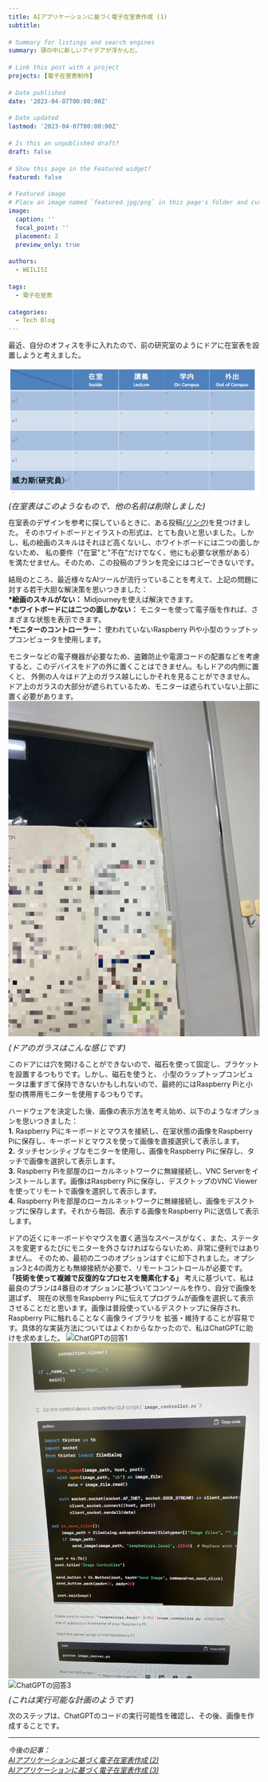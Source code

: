 ```yaml
---
title: AIアプリケーションに基づく電子在室表作成 (1)
subtitle: 

# Summary for listings and search engines
summary: 頭の中に新しいアイデアが浮かんだ。

# Link this post with a project
projects: [電子在室表制作]

# Date published
date: '2023-04-07T00:00:00Z'

# Date updated
lastmod: '2023-04-07T00:00:00Z'

# Is this an unpublished draft?
draft: false

# Show this page in the Featured widget?
featured: false

# Featured image
# Place an image named `featured.jpg/png` in this page's folder and customize its options here.
image:
  caption: ''
  focal_point: ''
  placement: 2
  preview_only: true

authors:
  - WEILISI

tags:
  - 電子在室表

categories:
  - Tech Blog
---
```

最近、自分のオフィスを手に入れたので、前の研究室のようにドアに在室表を設置しようと考えました。

![前の在室表](DocLabStatusList.png "画像クレジット: Ⓒ WEILISI")
<p style="font-size: 16px; line-height: 0.6;"><i>(在室表はこのようなもので、他の名前は削除しました)</i></p>

在室表のデザインを参考に探しているときに、ある投稿[*(リンク)*](https://www.sakaikoheilab.com/2021/09/lab-door)を見つけました。
そのホワイトボードとイラストの形式は、とても良いと思いました。しかし、私の絵画のスキルはそれほど高くないし、ホワイトボードには二つの面しかないため、
私の要件（"在室"と"不在"だけでなく、他にも必要な状態がある）を満たせません。そのため、この投稿のプランを完全にはコピーできないです。

結局のところ、最近様々なAIツールが流行っていることを考えて、上記の問題に対する若干大胆な解決策を思いつきました：  
**\*絵画のスキルがない：** Midjourneyを使えば解決できます。  
**\*ホワイトボードには二つの面しかない：** モニターを使って電子版を作れば、さまざまな状態を表示できます。  
**\*モニターのコントローラー：** 使われていないRaspberry Piや小型のラップトップコンピュータを使用します。

モニターなどの電子機器が必要なため、盗難防止や電源コードの配置などを考慮すると、このデバイスをドアの外に置くことはできません。もしドアの内側に置くと、
外側の人々はドア上のガラス越しにしかそれを見ることができません。ドア上のガラスの大部分が遮られているため、モニターは遮られていない上部に置く必要があります。
![ドアのガラス](IMG_2525.JPG "画像クレジット: Ⓒ WEILISI")
<p style="font-size: 16px; line-height: 0.6;"><i>(ドアのガラスはこんな感じです)</i></p>

このドアには穴を開けることができないので、磁石を使って固定し、ブラケットを設置するつもりです。しかし、磁石を使うと、
小型のラップトップコンピュータは重すぎて保持できないかもしれないので、最終的にはRaspberry Piと小型の携帯用モニターを使用するつもりです。

ハードウェアを決定した後、画像の表示方法を考え始め、以下のようなオプションを思いつきました：  
**1.** Raspberry Piにキーボードとマウスを接続し、在室状態の画像をRaspberry Piに保存し、キーボードとマウスを使って画像を直接選択して表示します。  
**2.** タッチセンシティブなモニターを使用し、画像をRaspberry Piに保存し、タッチで画像を選択して表示します。  
**3.** Raspberry Piを部屋のローカルネットワークに無線接続し、VNC Serverをインストールします。画像はRaspberry Piに保存し、デスクトップのVNC Viewerを使ってリモートで画像を選択して表示します。  
**4.** Raspberry Piを部屋のローカルネットワークに無線接続し、画像をデスクトップに保存します。それから毎回、表示する画像をRaspberry Piに送信して表示します。

ドアの近くにキーボードやマウスを置く適当なスペースがなく、また、ステータスを変更するたびにモニターを外さなければならないため、非常に便利ではありません。
そのため、最初の二つのオプションはすぐに却下されました。オプション3と4の両方とも無線接続が必要で、リモートコントロールが必要です。
 **「技術を使って複雑で反復的なプロセスを簡素化する」** 考えに基づいて、私は最良のプランは4番目のオプションに基づいてコンソールを作り、自分で画像を選ばず、
現在の状態をRaspberry Piに伝えてプログラムが画像を選択して表示させることだと思います。画像は普段使っているデスクトップに保存され、Raspberry Piに触れることなく画像ライブラリを
拡張・維持することが容易です。具体的な実装方法についてはよくわからなかったので、私はChatGPTに助けを求めました。
![ChatGPTの回答1](IMG_8764.jpg "画像クレジット: Ⓒ WEILISI")
![ChatGPTの回答2](IMG_8765.jpg "画像クレジット: Ⓒ WEILISI")
![ChatGPTの回答3](IMG_8766.jpg "画像クレジット: Ⓒ WEILISI")
<p style="font-size: 16px; line-height: 0.6;"><i>(これは実行可能な計画のようです)</i></p>

次のステップは、ChatGPTのコードの実行可能性を確認し、その後、画像を作成することです。

---
*今後の記事：*  
*[AIアプリケーションに基づく電子在室表作成 (2)](https://weils302.com/techblog/status_list_2_20230415/)*  
*[AIアプリケーションに基づく電子在室表作成 (3)](https://weils302.com/techblog/status_list_3_20230418/)*

